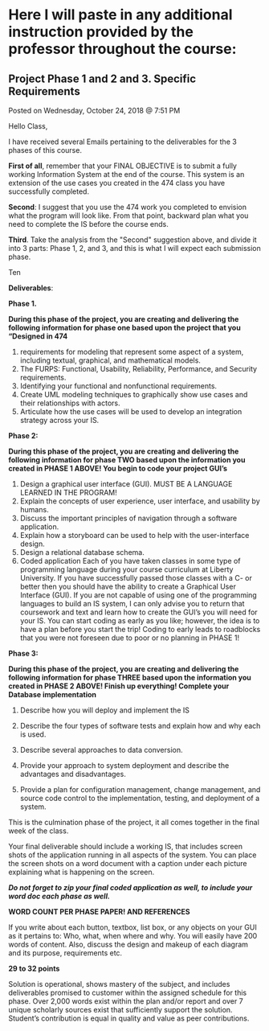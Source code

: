# Here I will paste in any additional instruction provided by the professor throughout the course:



## Project Phase 1 and 2 and 3. Specific Requirements
Posted on Wednesday, October 24, 2018 @ 7:51 PM

Hello Class,

I have received several Emails pertaining to the deliverables for the 3 phases of this course. 

**First of all**, remember that your FINAL OBJECTIVE is to submit a fully working Information System at the end of the course.  This system is an extension of the use cases you created in the 474 class you have successfully completed.

**Second**: I suggest that you use the 474 work you completed to envision what the program will look like.   From that point, backward plan what you need to complete the IS before the course ends.

**Third**. Take the analysis from the "Second" suggestion above, and divide it into 3 parts: Phase 1, 2, and 3, and this is what I will expect each submission phase.

Ten

**Deliverables**:

**Phase 1.**

**During this phase of the project, you are creating and delivering the following information for phase one based upon the project that you “Designed in 474**

1. requirements for modeling that represent some aspect of a system, including textual, graphical, and mathematical models.
1. The FURPS: Functional, Usability, Reliability, Performance, and Security requirements.
1. Identifying your functional and nonfunctional requirements.
1. Create UML modeling techniques to graphically show use cases and their relationships with actors.
1. Articulate how the use cases will be used to develop an integration strategy across your IS.

**Phase 2:**

**During this phase of the project, you are creating and delivering the following information for phase TWO based upon the information you created in PHASE 1 ABOVE! You begin to code your project GUI’s**

1. Design a graphical user interface (GUI). MUST BE A LANGUAGE LEARNED IN THE PROGRAM!
1. Explain the concepts of user experience, user interface, and usability by humans.
1. Discuss the important principles of navigation through a software application.
1. Explain how a storyboard can be used to help with the user-interface design.
1. Design a relational database schema.
1.  Coded application Each of you have taken classes in some type of programming language during your course curriculum at Liberty University. If you have successfully passed those classes with a C- or better then you should have the ability to create a Graphical User Interface (GUI). If you are not capable of using one of the programming languages to build an IS system, I can only advise you to return that coursework and text and learn how to create the GUI’s you will need for your IS. You can start coding as early as you like; however, the idea is to have a plan before you start the trip! Coding to early leads to roadblocks that you were not foreseen due to poor or no planning in PHASE 1!
 

**Phase 3:**

**During this phase of the project, you are creating and delivering the following information for phase THREE based upon the information you created in PHASE 2 ABOVE! Finish up everything! Complete your Database implementation**

1. Describe how you will deploy and implement the IS

1. Describe the four types of software tests and explain how and why each is used.

1. Describe several approaches to data conversion.

1. Provide your approach to system deployment and describe the advantages and disadvantages.

1. Provide a plan for configuration management, change management, and source code control to the implementation, testing, and deployment of a system.

 

This is the culmination phase of the project, it all comes together in the final week of the class.

Your final deliverable should include a working IS, that includes screen shots of the application running in all aspects of the system. You can place the screen shots on a word document with a caption under each picture explaining what is happening on the screen.

**_Do not forget to zip your final coded application as well, to include your word doc each phase as well._**

**WORD COUNT PER PHASE PAPER! AND REFERENCES**

If you write about each button, textbox, list box, or any objects on your GUI as it pertains to: Who, what, when where and why. You will easily have 200 words of content. Also, discuss the design and makeup of each diagram and its purpose, requirements etc.

**29 to 32 points**

Solution is operational, shows mastery of the subject, and includes deliverables promised to customer within the assigned schedule for this phase.  Over 2,000 words exist within the plan and/or report and over 7 unique scholarly sources exist that sufficiently support the solution. Student’s contribution is equal in quality and value as peer contributions.
